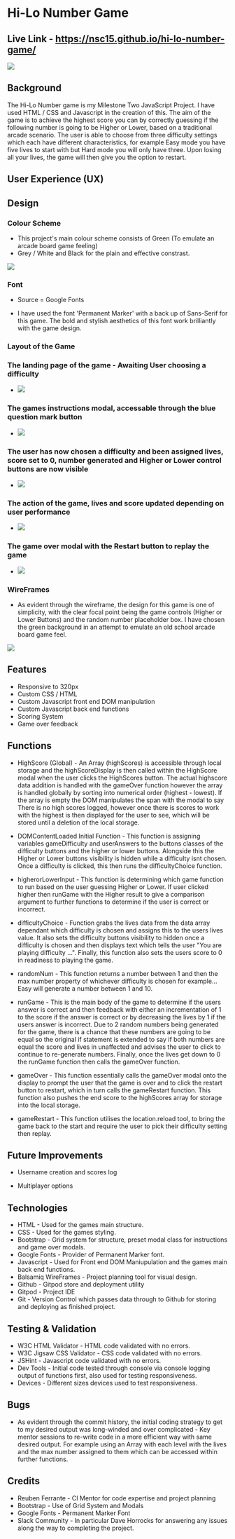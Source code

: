 # Hi-Lo Number Game

## Live Link - https://nsc15.github.io/hi-lo-number-game/

![](assets/images/responsive-game.webp)

## Background

The Hi-Lo Number game is my Milestone Two JavaScript Project. I have used HTML / CSS and Javascript in the creation of this. The aim of the game is to achieve the highest score you can by correctly guessing if the following number is going to be Higher or Lower, based on a traditional arcade scenario. The user is able to choose from three difficulty settings which each have different characteristics, for example Easy mode you have five lives to start with but Hard mode you will only have three. Upon losing all your lives, the game will then give you the option to restart.

## User Experience (UX)

## Design

### Colour Scheme

- This project's main colour scheme consists of Green (To emulate an arcade board game feeling)
- Grey / White and Black for the plain and effective constrast.

![](assets/images/game-colours.webp)

### Font

- Source = Google Fonts

- I have used the font 'Permanent Marker' with a back up of Sans-Serif for this game. The bold and stylish aesthetics of this font work brilliantly with the game design.

### Layout of the Game

### The landing page of the game - Awaiting User choosing a difficulty 

- ![](assets/images/game-main.webp)

### The games instructions modal, accessable through the blue question mark button 

- ![](assets/images/game-instructions.webp)

### The user has now chosen a difficulty and been assigned lives, score set to 0, number generated and Higher or Lower control buttons are now visible 

- ![](assets/images/game-difficulty.webp)

### The action of the game, lives and score updated depending on user performance

- ![](assets/images/game-inplay.webp)

### The game over modal with the Restart button to replay the game 

- ![](assets/images/game-gameover.webp)

### WireFrames

- As evident through the wireframe, the design for this game is one of simplicity, with the clear focal point being the game controls (Higher or Lower Buttons) and the random number placeholder box. I have chosen the green background in an attempt to emulate an old school arcade board game feel.

![](assets/images/game-wireframe.webp)


## Features

- Responsive to 320px
- Custom CSS / HTML
- Custom Javascript front end DOM manipulation
- Custom Javascript back end functions
- Scoring System
- Game over feedback

## Functions

- HighScore (Global) - An Array (highScores) is accessible through local storage and the highScoreDisplay is then called within the HighScore modal when the user clicks the HighScores button. The actual highscore data addition is handled with the gameOver function however the array is handled globally by sorting into numerical order (highest - lowest). If the array is empty the DOM manipulates the span with the modal to say There is no high scores logged, however once there is scores to work with the highest is then displayed for the user to see, which will be stored until a deletion of the local storage.

- DOMContentLoaded Initial Function - This function is assigning variables gameDifficulty and userAnswers to the buttons classes of the difficulty buttons and the higher or lower buttons. Alongside this the Higher or Lower buttons visibility is hidden while a difficulty isnt chosen. Once a difficulty is clicked, this then runs the difficultyChoice function.

- higherorLowerInput - This function is determining which game function to run based on the user guessing Higher or Lower. If user clicked higher then runGame with the Higher result to give a comparison argument to further functions to determine if the user is correct or incorrect.

- difficultyChoice - Function grabs the lives data from the data array dependant which difficulty is chosen and assigns this to the users lives value. It also sets the difficulty buttons visibility to hidden once a difficulty is chosen and then displays text which tells the user "You are playing difficulty ...". Finally, this function also sets the users score to 0 in readiness to playing the game.

- randomNum - This function returns a number between 1 and then the max number property of whichever difficulty is chosen for example... Easy will generate a number between 1 and 10.

- runGame - This is the main body of the game to determine if the users answer is correct and then feedback with either an incrementation of 1 to the score if the answer is correct or by decreasing the lives by 1 if the users answer is incorrect. Due to 2 random numbers being generated for the game, there is a chance that these numbers are going to be equal so the original if statement is extended to say if both numbers are equal the score and lives in unaffected and advises the user to click to continue to re-generate numbers. Finally, once the lives get down to 0 the runGame function then calls the gameOver function.

- gameOver - This function essentially calls the gameOver modal onto the display to prompt the user that the game is over and to click the restart button to restart, which in turn calls the gameRestart function. This function also pushes the end score to the highScores array for storage into the local storage.

- gameRestart - This function utilises the location.reload tool, to bring the game back to the start and require the user to pick their difficulty setting then replay.

## Future Improvements

- Username creation and scores log

- Multiplayer options

## Technologies

- HTML - Used for the games main structure.
- CSS - Used for the games styling.
- Bootstrap - Grid system for structure, preset modal class for instructions and game over modals.
- Google Fonts - Provider of Permanent Marker font.
- Javascript - Used for Front end DOM Maniupulation and the games main back end functions.
- Balsamiq WireFrames - Project planning tool for visual design.
- Github - Gitpod store and deployment utility
- Gitpod - Project IDE
- Git - Version Control which passes data through to Github for storing and deploying as finished project.


## Testing & Validation

- W3C HTML Validator - HTML code validated with no errors.
- W3C Jigsaw CSS Validator - CSS code validated with no errors.
- JSHint - Javascript code validated with no errors.
- Dev Tools - Initial code tested through console via console logging output of functions first, also used for testing responsiveness.
- Devices - Different sizes devices used to test responsiveness.

## Bugs 

- As evident through the commit history, the initial coding strategy to get to my desired output was long-winded and over complicated - Key mentor sessions to re-write code in a more efficient way with same desired output. For example using an Array with each level with the lives and the max number assigned to them which can be accessed within further functions.  

## Credits 

- Reuben Ferrante - CI Mentor for code expertise and project planning
- Bootstrap - Use of Grid System and Modals
- Google Fonts - Permanent Marker Font
- Slack Community - In particular Dave Horrocks for answering any issues along the way to completing the project.
